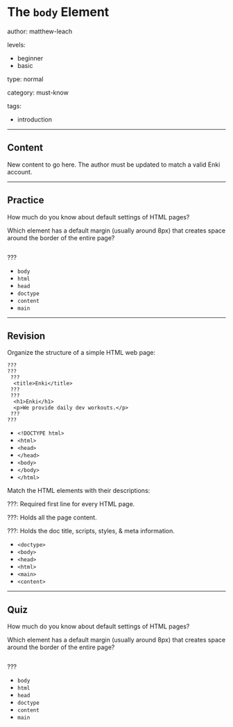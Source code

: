 # The `body` Element
author: matthew-leach

levels:
  - beginner
  - basic

type: normal

category: must-know

tags:
  - introduction

---
## Content

New content to go here. The author must be updated to match a valid Enki account.

---
## Practice

How much do you know about default settings of HTML pages?

Which element has a default margin (usually around 8px) that creates space around the border of the entire page?

<img src="body-element-margin-gap.svg" alt="">

???

* `body`
* `html`
* `head`
* `doctype`
* `content`
* `main`


---
## Revision


Organize the structure of a simple HTML web page: 

```
???
???
 ???
  <title>Enki</title>
 ???
 ???
  <h1>Enki</h1>
  <p>We provide daily dev workouts.</p>
 ???
???
```

* `<!DOCTYPE html>`
* `<html>`
* `<head>`
* `</head>`
* `<body>`
* `</body>`
* `</html>`








Match the HTML elements with their descriptions: 

???: Required first line for every HTML page.

???: Holds all the page content.

???: Holds the doc title, scripts, styles, & meta information.

* `<doctype>`
* `<body>`
* `<head>`
* `<html>`
* `<main>`
* `<content>`

---
## Quiz

How much do you know about default settings of HTML pages?

Which element has a default margin (usually around 8px) that creates space around the border of the entire page?

<img src="body-element-margin-gap.svg" alt="">

???

* `body`
* `html`
* `head`
* `doctype`
* `content`
* `main`


